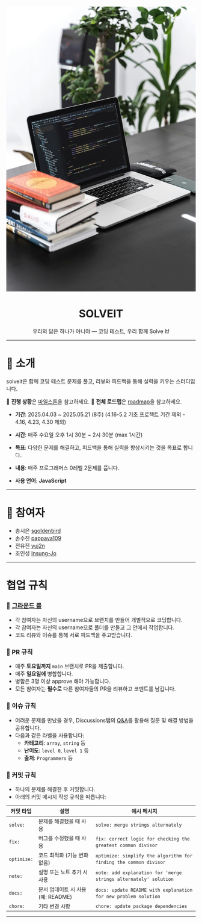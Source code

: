 <p align="center">
  <img src="./assets/solveit_banner.jpg" alt="solveit banner" width="800" />
</p>

<h1 align="center">SOLVEIT</h1>

<p align="center">우리의 답은 하나가 아니야 — 코딩 테스트, 우리 함께 Solve It!</p>

---

# 🚀 소개

solveit은 함께 코딩 테스트 문제를 풀고, 리뷰와 피드백을 통해 실력을 키우는 스터디입니다.

📌 **진행 상황**은 [마일스톤](#)을 참고하세요.
📌 **전체 로드맵**은 [roadmap](./roadmap.md)을 참고하세요.

- **기간**: 2025.04.03 ~ 2025.05.21 (8주)
  (4.16-5.2 기초 프로젝트 기간 제외 - 4.16, 4.23, 4.30 제외)
- **시간**: 매주 수요일 오후 1시 30분 ~ 2시 30분 (max 1시간)

- **목표**: 다양한 문제를 해결하고, 피드백을 통해 실력을 향상시키는 것을 목표로 합니다.
- **내용**: 매주 프로그래머스 0레벨 2문제를 풉니다.

- **사용 언어**: **JavaScript**

---

# 👥 참여자

- 송시은 [sgoldenbird](https://github.com/sgoldenbird)
- 손수진 [pappaya109](https://github.com/pappaya109)
- 전유진 [yuj2n](https://github.com/yuj2n)
- 조인성 [Insung-Jo](https://github.com/Insung-Jo)

---

# 협업 규칙

### 🤝 [그라운드 룰](https://github.com/front-studium/solveit/discussions/3)

- 각 참여자는 자신의 username으로 브랜치를 만들어 개별적으로 코딩합니다.
- 각 참여자는 자신의 username으로 폴더를 만들고 그 안에서 작업합니다.
- 코드 리뷰와 이슈를 통해 서로 피드백을 주고받습니다.

### 🤝 PR 규칙

- 매주 **토요일까지** `main` 브랜치로 PR을 제출합니다.
- 매주 **일요일에** 병합합니다.
- 병합은 3명 이상 approve 해야 가능합니다.
- 모든 참여자는 **필수로** 다른 참여자들의 PR을 리뷰하고 코멘트를 남깁니다.

### 🤝 이슈 규칙

- 어려운 문제를 만났을 경우, Discussions탭의 [Q&A](https://github.com/front-studium/solveit/discussions/categories/q-a)를 활용해 질문 및 해결 방법을 공유합니다.
- 다음과 같은 라벨을 사용합니다:
  - **카테고리**: `array`, `string` 등
  - **난이도**: `level 0`, `level 1` 등
  - **출처**: `Programmers` 등

### 🤝 커밋 규칙

- 하나의 문제를 해결한 후 커밋합니다.
- 아래의 커밋 메시지 작성 규칙을 따릅니다:

| 커밋 타입   | 설명                               | 예시 메시지                                                       |
| ----------- | ---------------------------------- | ----------------------------------------------------------------- |
| `solve:`    | 문제를 해결했을 때 사용            | `solve: merge strings alternately`                                |
| `fix:`      | 버그를 수정했을 때 사용            | `fix: correct logic for checking the greatest common divisor`     |
| `optimize:` | 코드 최적화 (기능 변화 없음)       | `optimize: simplify the algorithm for finding the common divisor` |
| `note:`     | 설명 또는 노트 추가 시 사용        | `note: add explanation for 'merge strings alternately' solution`  |
| `docs:`     | 문서 업데이트 시 사용 (예: README) | `docs: update README with explanation for new problem solution`   |
| `chore:`    | 기타 변경 사항                     | `chore: update package dependencies`                              |

---

